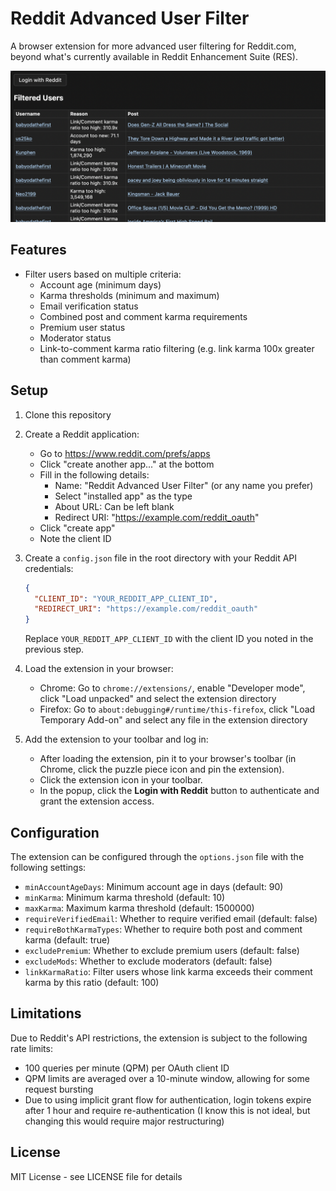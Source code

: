 # Reddit Advanced User Filter

A browser extension for more advanced user filtering for Reddit.com, beyond what's currently available in Reddit Enhancement Suite (RES).

![Screenshot of Reddit Advanced User Filter popup](screenshots/popup-example.png)

## Features

- Filter users based on multiple criteria:
  - Account age (minimum days)
  - Karma thresholds (minimum and maximum)
  - Email verification status
  - Combined post and comment karma requirements
  - Premium user status
  - Moderator status
  - Link-to-comment karma ratio filtering (e.g. link karma 100x greater than comment karma)

## Setup

1. Clone this repository

2. Create a Reddit application:
   - Go to https://www.reddit.com/prefs/apps
   - Click "create another app..." at the bottom
   - Fill in the following details:
     - Name: "Reddit Advanced User Filter" (or any name you prefer)
     - Select "installed app" as the type
     - About URL: Can be left blank
     - Redirect URI: "https://example.com/reddit_oauth"
   - Click "create app"
   - Note the client ID

3. Create a `config.json` file in the root directory with your Reddit API credentials:
   ```json
   {
     "CLIENT_ID": "YOUR_REDDIT_APP_CLIENT_ID",
     "REDIRECT_URI": "https://example.com/reddit_oauth"
   }
   ```
   Replace `YOUR_REDDIT_APP_CLIENT_ID` with the client ID you noted in the previous step.

4. Load the extension in your browser:
   - Chrome: Go to `chrome://extensions/`, enable "Developer mode", click "Load unpacked" and select the extension directory
   - Firefox: Go to `about:debugging#/runtime/this-firefox`, click "Load Temporary Add-on" and select any file in the extension directory

5. Add the extension to your toolbar and log in:
   - After loading the extension, pin it to your browser's toolbar (in Chrome, click the puzzle piece icon and pin the extension).
   - Click the extension icon in your toolbar.
   - In the popup, click the **Login with Reddit** button to authenticate and grant the extension access.

## Configuration

The extension can be configured through the `options.json` file with the following settings:

- `minAccountAgeDays`: Minimum account age in days (default: 90)
- `minKarma`: Minimum karma threshold (default: 10)
- `maxKarma`: Maximum karma threshold (default: 1500000)
- `requireVerifiedEmail`: Whether to require verified email (default: false)
- `requireBothKarmaTypes`: Whether to require both post and comment karma (default: true)
- `excludePremium`: Whether to exclude premium users (default: false)
- `excludeMods`: Whether to exclude moderators (default: false)
- `linkKarmaRatio`: Filter users whose link karma exceeds their comment karma by this ratio (default: 100)

## Limitations

Due to Reddit's API restrictions, the extension is subject to the following rate limits:

- 100 queries per minute (QPM) per OAuth client ID
- QPM limits are averaged over a 10-minute window, allowing for some request bursting
- Due to using implicit grant flow for authentication, login tokens expire after 1 hour and require re-authentication (I know this is not ideal, but changing this would require major restructuring)

## License

MIT License - see LICENSE file for details 